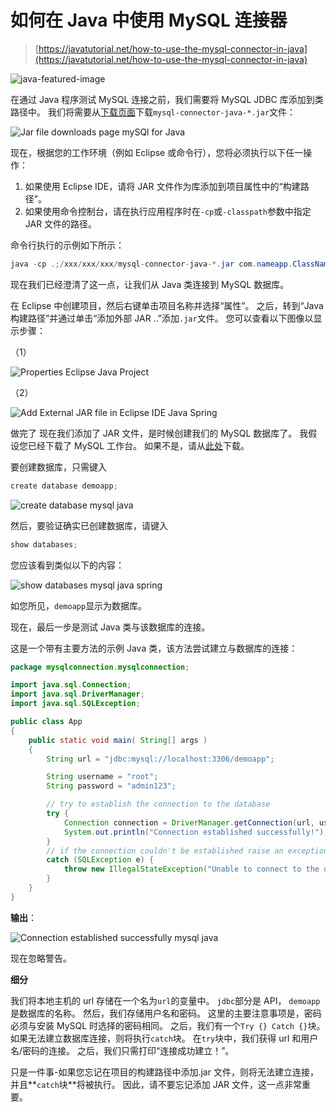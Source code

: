 # 如何在 Java 中使用 MySQL 连接器

> [https://javatutorial.net/how-to-use-the-mysql-connector-in-java](https://javatutorial.net/how-to-use-the-mysql-connector-in-java)

![java-featured-image](img/e0db051dedc1179e7424b6d998a6a772.jpg)

在通过 Java 程序测试 MySQL 连接之前，我们需要将 MySQL JDBC 库添加到类路径中。 我们将需要从[下载页面](https://dev.mysql.com/downloads/connector/j/5.1.html)下载`mysql-connector-java-*.jar`文件：

![Jar file downloads page mySQl for Java](img/d4f148377113c3991b0e0a18b3550d53.jpg)

现在，根据您的工作环境（例如 Eclipse 或命令行），您将必须执行以下任一操作：

1.  如果使用 Eclipse IDE，请将 JAR 文件作为库添加到项目属性中的“构建路径”。
2.  如果使用命令控制台，请在执行应用程序时在`-cp`或`-classpath`参数中指定 JAR 文件的路径。

命令行执行的示例如下所示：

```java
java -cp .;/xxx/xxx/xxx/mysql-connector-java-*.jar com.nameapp.ClassName
```

现在我们已经澄清了这一点，让我们从 Java 类连接到 MySQL 数据库。

在 Eclipse 中创建项目，然后右键单击项目名称并选择“属性”。 之后，转到“Java 构建路径”并通过单击“添加外部 JAR ..”添加`.jar`文件。 您可以查看以下图像以显示步骤：

（1）

![Properties Eclipse Java Project](img/995b6f482cbbddb4e9a5f6f6cea4346a.jpg)

（2）

![Add External JAR file in Eclipse IDE Java Spring](img/4f1a9685cf510a48c5e65ade86263673.jpg)

做完了 现在我们添加了 JAR 文件，是时候创建我们的 MySQL 数据库了。 我假设您已经下载了 MySQL 工作台。 如果不是，请从[此处](https://dev.mysql.com/downloads/workbench/)下载。

要创建数据库，只需键入

```java
create database demoapp;
```

![create database mysql java](img/c79a8c7355de15320b8ba04f90e58119.jpg)

然后，要验证确实已创建数据库，请键入

```java
show databases;
```

您应该看到类似以下的内容：

![show databases mysql java spring](img/f17b47c35b3221310afbf3723fa0fe15.jpg)

如您所见，`demoapp`显示为数据库。

现在，最后一步是测试 Java 类与该数据库的连接。

这是一个带有主要方法的示例 Java 类，该方法尝试建立与数据库的连接：

```java
package mysqlconnection.mysqlconnection;

import java.sql.Connection;
import java.sql.DriverManager;
import java.sql.SQLException;

public class App 
{
    public static void main( String[] args )
    {
        String url = "jdbc:mysql://localhost:3306/demoapp";

        String username = "root";
        String password = "admin123";

        // try to establish the connection to the database
        try {
        	Connection connection = DriverManager.getConnection(url, username, password);
        	System.out.println("Connection established successfully!");
        }
        // if the connection couldn't be established raise an exception
        catch (SQLException e) {
        	throw new IllegalStateException("Unable to connect to the database. " + e.getMessage());
        }
    }
}

```

**输出**：

![Connection established successfully mysql java](img/278c0e9aaa622d0056733ce22bed4a26.jpg)

现在忽略警告。

**细分**

我们将本地主机的 url 存储在一个名为`url`的变量中。 `jdbc`部分是 API， `demoapp`是数据库的名称。 然后，我们存储用户名和密码。 这里的主要注意事项是，密码必须与安装 MySQL 时选择的密码相同。 之后，我们有一个`Try {} Catch {}`块。 如果无法建立数据库连接，则将执行`catch`块。 在`try`块中，我们获得 url 和用户名/密码的连接。 之后，我们只需打印“连接成功建立！”。

只是一件事-如果您忘记在项目的构建路径中添加.jar 文件，则将无法建立连接，并且**`catch`块**将被执行。 因此，请不要忘记添加 JAR 文件，这一点非常重要。